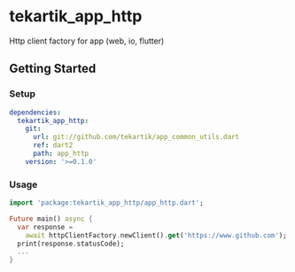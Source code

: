 # tekartik_app_http

Http client factory for app (web, io, flutter)

## Getting Started

### Setup

```yaml
dependencies:
  tekartik_app_http:
    git:
      url: git://github.com/tekartik/app_common_utils.dart
      ref: dart2
      path: app_http
    version: '>=0.1.0'
```

### Usage

```dart
import 'package:tekartik_app_http/app_http.dart';

Future main() async {
  var response =
    await httpClientFactory.newClient().get('https://www.github.com');
  print(response.statusCode);
  ...
}
```